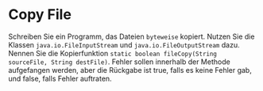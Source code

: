 # Copy File

Schreiben Sie ein Programm, das Dateien `byteweise` kopiert. Nutzen Sie die Klassen
`java.io.FileInputStream` und `java.io.FileOutputStream` dazu. Nennen Sie die
Kopierfunktion `static boolean fileCopy(String sourceFile, String destFile)`. Fehler sollen
innerhalb der Methode aufgefangen werden, aber die Rückgabe ist true, falls es keine
Fehler gab, und false, falls Fehler auftraten.